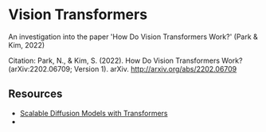# Vision Transformers

An investigation into the paper 'How Do Vision Transformers Work?' (Park & Kim, 2022)

Citation: 
Park, N., & Kim, S. (2022). How Do Vision Transformers Work? (arXiv:2202.06709; Version 1). arXiv. http://arxiv.org/abs/2202.06709

## Resources

- [Scalable Diffusion Models with Transformers](https://arxiv.org/pdf/2212.09748v2.pdf)
- 
